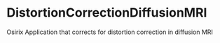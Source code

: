 # DistortionCorrectionDiffusionMRI
Osirix Application that corrects for distortion correction in diffusion MRI
